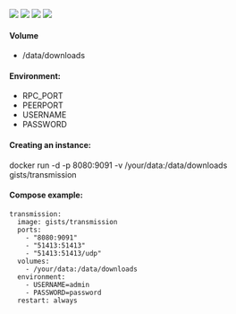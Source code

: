 ![](https://img.shields.io/badge/Transmission-2.92-brightgreen.svg) ![](https://img.shields.io/badge/Alpine-3.4-brightgreen.svg) ![](https://img.shields.io/docker/stars/gists/transmission.svg) ![](https://img.shields.io/docker/pulls/gists/transmission.svg)

#### Volume

- /data/downloads

#### Environment:

- RPC_PORT
- PEERPORT
- USERNAME
- PASSWORD

#### Creating an instance:

docker run -d -p 8080:9091 -v /your/data:/data/downloads gists/transmission

#### Compose example:

    transmission:
      image: gists/transmission
      ports:
        - "8080:9091"
        - "51413:51413"
        - "51413:51413/udp"
      volumes:
        - /your/data:/data/downloads
      environment:
        - USERNAME=admin
        - PASSWORD=password
      restart: always
